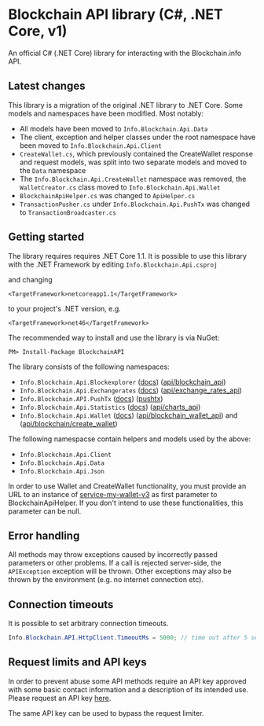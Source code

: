 # Blockchain API library (C#, .NET Core, v1)

An official C# (.NET Core) library for interacting with the Blockchain.info API.

## Latest changes

This library is a migration of the original .NET library to .NET Core. Some models and namespaces have been modified. Most notably:

* All models have been moved to `Info.Blockchain.Api.Data`
* The client, exception and helper classes under the root namespace have been moved to `Info.Blockchain.Api.Client`
* `CreateWallet.cs`, which previously contained the CreateWallet response and request models, was split into two separate models and moved to the `Data` namespace
* The `Info.Blockchain.Api.CreateWallet` namespace was removed, the `WalletCreator.cs` class moved to `Info.Blockchain.Api.Wallet`
* `BlockchainApiHelper.cs` was changed to `ApiHelper.cs`
*  `TransactionPusher.cs` under `Info.Blockchain.Api.PushTx` was changed to `TransactionBroadcaster.cs`

## Getting started

The library requires requires .NET Core 1.1. It is possible to use this library with the .NET Framework by editing 
`Info.Blockchain.Api.csproj`

and changing

`<TargetFramework>netcoreapp1.1</TargetFramework>`

to your project's .NET version, e.g.

`<TargetFramework>net46</TargetFramework>`

The recommended way to install and use the library is via NuGet:
```
PM> Install-Package BlockchainAPI
```

The library consists of the following namespaces:

* `Info.Blockchain.Api.Blockexplorer` ([docs](docs/blockexplorer.md)) ([api/blockchain_api][api1])
* `Info.Blockchain.Api.Exchangerates` ([docs](docs/exchangerates.md)) ([api/exchange\_rates\_api][api3])
* `Info.Blockchain.API.PushTx` ([docs](docs/pushtx.md)) ([pushtx][api6])
* `Info.Blockchain.Api.Statistics` ([docs](docs/statistics.md)) ([api/charts_api][api4])
* `Info.Blockchain.Api.Wallet` ([docs](docs/wallet.md)) ([api/blockchain\_wallet\_api][api5]) and ([api/blockchain/create_wallet][api2])

The following namespacse contain helpers and models used by the above:

* `Info.Blockchain.Api.Client`
* `Info.Blockchain.Api.Data`
* `Info.Blockchain.Api.Json`

In order to use Wallet and CreateWallet functionality, you must provide an URL to an instance of [service-my-wallet-v3](https://github.com/blockchain/service-my-wallet-v3) as first parameter to BlockchainApiHelper.
If you don't intend to use these functionalities, this parameter can be null.

## Error handling

All methods may throw exceptions caused by incorrectly passed parameters or other problems. If a call is rejected server-side, the `APIException` exception will be thrown. Other exceptions may also be thrown by the environment (e.g. no internet connection etc).

## Connection timeouts

It is possible to set arbitrary connection timeouts.

```csharp
Info.Blockchain.API.HttpClient.TimeoutMs = 5000; // time out after 5 seconds
```

## Request limits and API keys

In order to prevent abuse some API methods require an API key approved with some basic contact information and a description of its intended use. Please request an API key [here](https://blockchain.info/api/api_create_code).

The same API key can be used to bypass the request limiter.

[api1]: https://blockchain.info/api/blockchain_api
[api2]: https://blockchain.info/api/create_wallet
[api3]: https://blockchain.info/api/exchange_rates_api
[api4]: https://blockchain.info/api/charts_api
[api5]: https://blockchain.info/api/blockchain_wallet_api
[api6]: https://blockchain.info/pushtx
